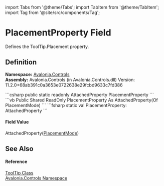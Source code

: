 import Tabs from '@theme/Tabs'; 
import TabItem from '@theme/TabItem'; 
import Tag from '@site/src/components/Tag'; 

# PlacementProperty Field


Defines the ToolTip.Placement property.



## Definition
**Namespace:** <a href="N_Avalonia_Controls">Avalonia.Controls</a>  
**Assembly:** Avalonia.Controls (in Avalonia.Controls.dll) Version: 11.2.0+68ab391c0a3653e0722638e29fcbd9633c7fd386

<Tabs groupId="api-code-preview">
<TabItem value="csharp" label="C#">
```csharp
public static readonly AttachedProperty<PlacementMode> PlacementProperty
```
</TabItem>
<TabItem value="vb" label="VB">
```vb
Public Shared ReadOnly PlacementProperty As AttachedProperty(Of PlacementMode)
```
</TabItem>
<TabItem value="fsharp" label="F#">
```fsharp
static val PlacementProperty: AttachedProperty<PlacementMode>
```
</TabItem>
</Tabs>



#### Field Value
AttachedProperty(<a href="T_Avalonia_Controls_PlacementMode">PlacementMode</a>)

## See Also


#### Reference
<a href="T_Avalonia_Controls_ToolTip">ToolTip Class</a>  
<a href="N_Avalonia_Controls">Avalonia.Controls Namespace</a>  
